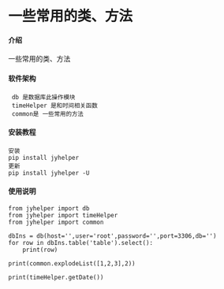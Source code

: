 # 一些常用的类、方法

#### 介绍
一些常用的类、方法

#### 软件架构
```commandline
 db 是数据库此操作模块
 timeHelper 是和时间相关函数
 common是 一些常用的方法
```


#### 安装教程

```commandline
安装
pip install jyhelper
更新
pip install jyhelper -U
```

#### 使用说明

```python3
from jyhelper import db
from jyhelper import timeHelper
from jyhelper import common

dbIns = db(host='',user='root',password='',port=3306,db='')
for row in dbIns.table('table').select():
    print(row)

print(common.explodeList([1,2,3],2))

print(timeHelper.getDate())
```